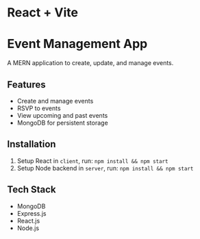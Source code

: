 # React + Vite

# Event Management App

A MERN application to create, update, and manage events.

## Features

- Create and manage events
- RSVP to events
- View upcoming and past events
- MongoDB for persistent storage

## Installation

1. Setup React in `client`, run: `npm install && npm start`
2. Setup Node backend in `server`, run: `npm install && npm start`

## Tech Stack

- MongoDB
- Express.js
- React.js
- Node.js
